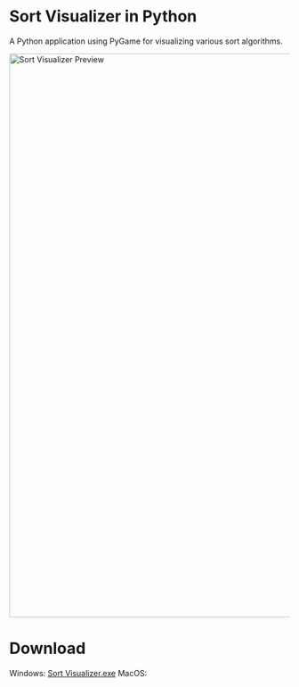 # Sort Visualizer in Python
A Python application using PyGame for visualizing various sort algorithms.

<img width="1012" alt="Sort Visualizer Preview" src="https://user-images.githubusercontent.com/86862325/222879961-69a59ff5-09f2-4f07-a17f-2c27a0c98156.png">

# Download
Windows: <a href="https://github.com/Jian-Li1/sort-visualizer/releases/download/v1.0.0/Sort.Visualizer.exe">Sort Visualizer.exe</a>
MacOS: 
